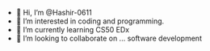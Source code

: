 - 👋 Hi, I’m @Hashir-0611
- 👀 I’m interested in coding and programming.
- 🌱 I’m currently learning CS50 EDx
- 💞️ I’m looking to collaborate on ... software development

<!---
Hashir-0611/Hashir-0611 is a ✨ special ✨ repository because its `README.md` (this file) appears on your GitHub profile.
You can click the Preview link to take a look at your changes.
--->
